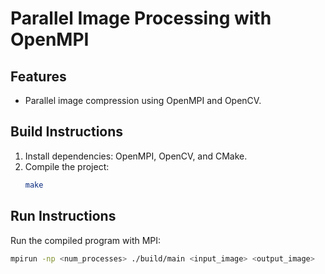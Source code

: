
# Parallel Image Processing with OpenMPI

## Features
- Parallel image compression using OpenMPI and OpenCV.

## Build Instructions
1. Install dependencies: OpenMPI, OpenCV, and CMake.
2. Compile the project:
   ```bash
   make
   ```

## Run Instructions
Run the compiled program with MPI:
```bash
mpirun -np <num_processes> ./build/main <input_image> <output_image>
```
